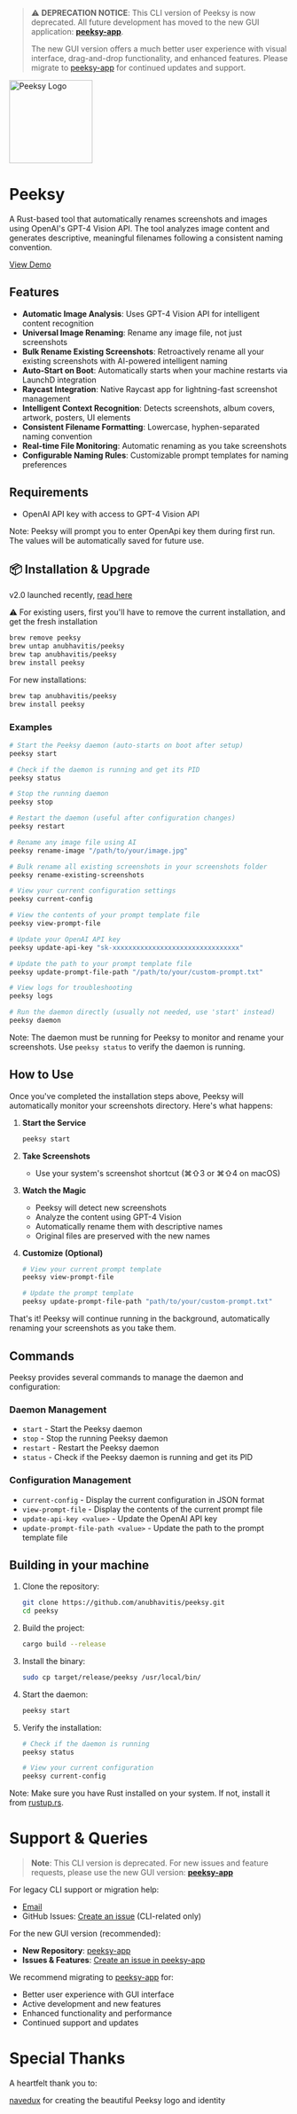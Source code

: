 

> ⚠️ **DEPRECATION NOTICE**: This CLI version of Peeksy is now deprecated. All future development has moved to the new GUI application: **[peeksy-app](https://github.com/anubhavitis/peeksy-app)**. 
> 
> The new GUI version offers a much better user experience with visual interface, drag-and-drop functionality, and enhanced features. Please migrate to [peeksy-app](https://github.com/anubhavitis/peeksy-app) for continued updates and support.


<img src="assets/peeksy.png" width="150" height="150" alt="Peeksy Logo" />

# Peeksy


A Rust-based tool that automatically renames screenshots and images using OpenAI's GPT-4 Vision API. The tool analyzes image content and generates descriptive, meaningful filenames following a consistent naming convention.

[View Demo](https://x.com/anubhavitis/status/1922303569639702976)

## Features

- **Automatic Image Analysis**: Uses GPT-4 Vision API for intelligent content recognition
- **Universal Image Renaming**: Rename any image file, not just screenshots
- **Bulk Rename Existing Screenshots**: Retroactively rename all your existing screenshots with AI-powered intelligent naming
- **Auto-Start on Boot**: Automatically starts when your machine restarts via LaunchD integration
- **Raycast Integration**: Native Raycast app for lightning-fast screenshot management
- **Intelligent Context Recognition**: Detects screenshots, album covers, artwork, posters, UI elements
- **Consistent Filename Formatting**: Lowercase, hyphen-separated naming convention
- **Real-time File Monitoring**: Automatic renaming as you take screenshots
- **Configurable Naming Rules**: Customizable prompt templates for naming preferences


## Requirements

- OpenAI API key with access to GPT-4 Vision API

Note: Peeksy will prompt you to enter OpenApi key them during first run. The values will be automatically saved for future use.


## 📦 Installation & Upgrade

v2.0 launched recently, [read here](https://github.com/anubhavitis/peeksy/releases/tag/v2.0)

⚠️ For existing users, first you'll have to remove the current installation, and get the fresh installation
```bash
brew remove peeksy
brew untap anubhavitis/peeksy
brew tap anubhavitis/peeksy
brew install peeksy
```

For new installations:

```bash
brew tap anubhavitis/peeksy
brew install peeksy
```



### Examples
```bash
# Start the Peeksy daemon (auto-starts on boot after setup)
peeksy start

# Check if the daemon is running and get its PID
peeksy status

# Stop the running daemon
peeksy stop

# Restart the daemon (useful after configuration changes)
peeksy restart

# Rename any image file using AI
peeksy rename-image "/path/to/your/image.jpg"

# Bulk rename all existing screenshots in your screenshots folder
peeksy rename-existing-screenshots

# View your current configuration settings
peeksy current-config

# View the contents of your prompt template file
peeksy view-prompt-file

# Update your OpenAI API key
peeksy update-api-key "sk-xxxxxxxxxxxxxxxxxxxxxxxxxxxxxxxx"

# Update the path to your prompt template file
peeksy update-prompt-file-path "/path/to/your/custom-prompt.txt"

# View logs for troubleshooting
peeksy logs

# Run the daemon directly (usually not needed, use 'start' instead)
peeksy daemon
```

Note: The daemon must be running for Peeksy to monitor and rename your screenshots. Use `peeksy status` to verify the daemon is running.

## How to Use

Once you've completed the installation steps above, Peeksy will automatically monitor your screenshots directory. Here's what happens:

1. **Start the Service**
   ```bash
   peeksy start
   ```

2. **Take Screenshots**
   - Use your system's screenshot shortcut (⌘⇧3 or ⌘⇧4 on macOS)

3. **Watch the Magic**
   - Peeksy will detect new screenshots
   - Analyze the content using GPT-4 Vision
   - Automatically rename them with descriptive names
   - Original files are preserved with the new names

4. **Customize (Optional)**
   ```bash
   # View your current prompt template
   peeksy view-prompt-file

   # Update the prompt template
   peeksy update-prompt-file-path "path/to/your/custom-prompt.txt"
   ```

That's it! Peeksy will continue running in the background, automatically renaming your screenshots as you take them.

## Commands

Peeksy provides several commands to manage the daemon and configuration:

### Daemon Management
- `start` - Start the Peeksy daemon
- `stop` - Stop the running Peeksy daemon
- `restart` - Restart the Peeksy daemon
- `status` - Check if the Peeksy daemon is running and get its PID

### Configuration Management
- `current-config` - Display the current configuration in JSON format
- `view-prompt-file` - Display the contents of the current prompt file
- `update-api-key <value>` - Update the OpenAI API key
- `update-prompt-file-path <value>` - Update the path to the prompt template file

## Building in your machine

1. Clone the repository:
   ```bash
   git clone https://github.com/anubhavitis/peeksy.git
   cd peeksy
   ```

2. Build the project:
   ```bash
   cargo build --release
   ```

3. Install the binary:
   ```bash
   sudo cp target/release/peeksy /usr/local/bin/
   ```

4. Start the daemon:
   ```bash
   peeksy start
   ```

5. Verify the installation:
   ```bash
   # Check if the daemon is running
   peeksy status

   # View your current configuration
   peeksy current-config
   ```

Note: Make sure you have Rust installed on your system. If not, install it from [rustup.rs](https://rustup.rs/).

# Support & Queries

> **Note**: This CLI version is deprecated. For new issues and feature requests, please use the new GUI version: **[peeksy-app](https://github.com/anubhavitis/peeksy-app)**

For legacy CLI support or migration help:
- [Email](mailto:ss.lfsgd@gmail.com)
- GitHub Issues: [Create an issue](https://github.com/anubhavitis/peeksy/issues) (CLI-related only)

For the new GUI version (recommended):
- **New Repository**: [peeksy-app](https://github.com/anubhavitis/peeksy-app)
- **Issues & Features**: [Create an issue in peeksy-app](https://github.com/anubhavitis/peeksy-app/issues)

We recommend migrating to [peeksy-app](https://github.com/anubhavitis/peeksy-app) for:
- Better user experience with GUI interface
- Active development and new features
- Enhanced functionality and performance
- Continued support and updates
   
# Special Thanks

A heartfelt thank you to:

[navedux](https://naved.xyz) for creating the beautiful Peeksy logo and identity
